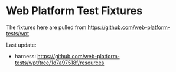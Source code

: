 # Web Platform Test Fixtures

The fixtures here are pulled from https://github.com/web-platform-tests/wpt

Last update:

- harness: https://github.com/web-platform-tests/wpt/tree/1d7a97518f/resources
